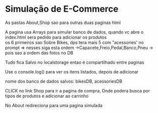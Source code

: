 <h1>Simulação de E-Commerce</h1>
<p>As pastas About,Shop sao para outras duas paginas html</p>
<p>A pagina usa Arrays para simular banco de dados, quando vc abre o index.html sera pedido para adicionar os produtos
<br>os 6 primeiros sao Sobre Bikes, dps tera mais 5 com "acessories' no prompt => nesses siga esta ordem ->Capacete,Freio,Pedal,Banco,Pneu -> pois sao a ordem das fotos no DB</p>
<p>Tudo fica Salvo no localstorage entao é compartilhado entre paginas</p>
<p>Use o console.log() para ver os itens listados, depois de adicionar</p>
<p>nome dos banco de dados salvos: bikesDB, acessoriesDB</p>
<p>CLICK no link Shop para ir a pagina de compra, Onde podera busca por tipos de produtos e adicionar ao carrinho</p>
</p>No About redireciona para uma pagina simulada</p>
